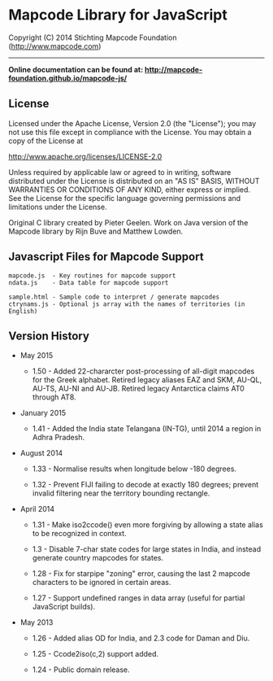 # Mapcode Library for JavaScript

Copyright (C) 2014 Stichting Mapcode Foundation (http://www.mapcode.com)

----

**Online documentation can be found at: http://mapcode-foundation.github.io/mapcode-js/**

## License

Licensed under the Apache License, Version 2.0 (the "License");
you may not use this file except in compliance with the License.
You may obtain a copy of the License at

   http://www.apache.org/licenses/LICENSE-2.0

Unless required by applicable law or agreed to in writing, software
distributed under the License is distributed on an "AS IS" BASIS,
WITHOUT WARRANTIES OR CONDITIONS OF ANY KIND, either express or implied.
See the License for the specific language governing permissions and
limitations under the License.

Original C library created by Pieter Geelen. Work on Java version
of the Mapcode library by Rijn Buve and Matthew Lowden.

## Javascript Files for Mapcode Support

    mapcode.js  - Key routines for mapcode support
    ndata.js	- Data table for mapcode support

    sample.html	- Sample code to interpret / generate mapcodes
    ctrynams.js	- Optional js array with the names of territories (in English)

## Version History

* May 2015

	* 1.50 - Added 22-chararcter post-processing of all-digit mapcodes for the Greek alphabet.
	         Retired legacy aliases EAZ and SKM, AU-QL, AU-TS, AU-NI and AU-JB.
	         Retired legacy Antarctica claims AT0 through AT8.

* January 2015

	* 1.41 - Added the India state Telangana (IN-TG), until 2014 a region in Adhra Pradesh.

* August 2014

	* 1.33 - Normalise results when longitude below -180 degrees.

	* 1.32 - Prevent FIJI failing to decode at exactly 180 degrees; prevent invalid filtering near the territory bounding rectangle.

* April 2014

	* 1.31 - Make iso2ccode() even more forgiving by allowing a state alias to be recognized in context.

	* 1.3 - Disable 7-char state codes for large states in India, and instead generate country mapcodes for states.

	* 1.28 - Fix for starpipe "zoning" error, causing the last 2 mapcode characters to be ignored in certain areas.

	* 1.27 - Support undefined ranges in data array (useful for partial JavaScript builds).

* May 2013

	* 1.26 - Added alias OD for India, and 2.3 code for Daman and Diu.

	* 1.25 - Ccode2iso(c,2) support added.

	* 1.24 - Public domain release.

